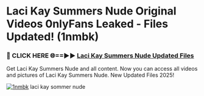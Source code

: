 # Laci Kay Summers Nude Original Videos 0nlyFans Leaked - Files Updated! (1nmbk)

<h3>🔴 CLICK HERE 🌐==►► <a href="https://tinyurl.com/5h6xmrr3" rel="nofollow">Laci Kay Summers Nude Updated Files</a></h3>

Get Laci Kay Summers Nude and all content. Now you can access all videos and pictures of Laci Kay Summers Nude. New Updated Files 2025!

[![1nmbk](https://i.imgur.com/KVD873Z.gif)](https://tinyurl.com/5h6xmrr3)
laci kay sommer nude